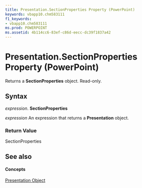 ```yaml
---
title: Presentation.SectionProperties Property (PowerPoint)
keywords: vbapp10.chm583111
f1_keywords:
- vbapp10.chm583111
ms.prod: POWERPOINT
ms.assetid: 4b114cc6-83ef-c86d-eecc-dc39f1837a42
---
```



# Presentation.SectionProperties Property (PowerPoint)

Returns a  **SectionProperties** object. Read-only.


## Syntax

 _expression_. **SectionProperties**

 _expression_ An expression that returns a **Presentation** object.


### Return Value

SectionProperties


## See also


#### Concepts


[Presentation Object](presentation-object-powerpoint.md)

